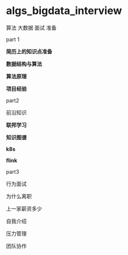 # algs_bigdata_interview
算法 大数据 面试 准备



part 1

**简历上的知识点准备**

**数据结构与算法**

**算法原理**

**项目经验**



part2

前沿知识

**联邦学习**

**知识图谱**

**k8s**

**flink**





part3

行为面试

为什么离职

上一家薪资多少

自我介绍

压力管理

团队协作

